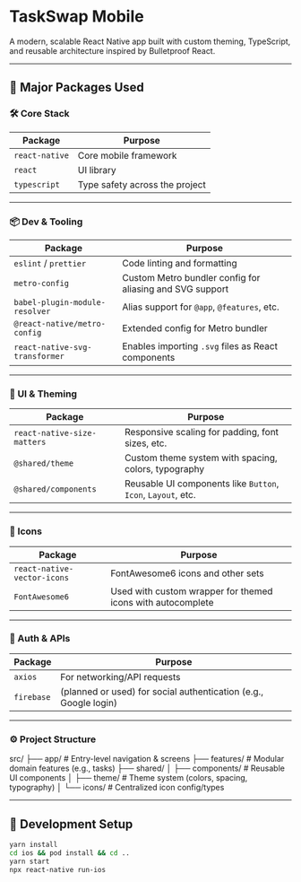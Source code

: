 # TaskSwap Mobile

A modern, scalable React Native app built with custom theming, TypeScript, and reusable architecture inspired by Bulletproof React.

---

## 🧩 Major Packages Used

### 🛠 Core Stack

| Package        | Purpose                        |
| -------------- | ------------------------------ |
| `react-native` | Core mobile framework          |
| `react`        | UI library                     |
| `typescript`   | Type safety across the project |

---

### 📦 Dev & Tooling

| Package                        | Purpose                                                  |
| ------------------------------ | -------------------------------------------------------- |
| `eslint` / `prettier`          | Code linting and formatting                              |
| `metro-config`                 | Custom Metro bundler config for aliasing and SVG support |
| `babel-plugin-module-resolver` | Alias support for `@app`, `@features`, etc.              |
| `@react-native/metro-config`   | Extended config for Metro bundler                        |
| `react-native-svg-transformer` | Enables importing `.svg` files as React components       |

---

### 🎨 UI & Theming

| Package                     | Purpose                                                      |
| --------------------------- | ------------------------------------------------------------ |
| `react-native-size-matters` | Responsive scaling for padding, font sizes, etc.             |
| `@shared/theme`             | Custom theme system with spacing, colors, typography         |
| `@shared/components`        | Reusable UI components like `Button`, `Icon`, `Layout`, etc. |

---

### 🌈 Icons

| Package                     | Purpose                                                     |
| --------------------------- | ----------------------------------------------------------- |
| `react-native-vector-icons` | FontAwesome6 icons and other sets                           |
| `FontAwesome6`              | Used with custom wrapper for themed icons with autocomplete |

---

### 🔐 Auth & APIs

| Package    | Purpose                                                          |
| ---------- | ---------------------------------------------------------------- |
| `axios`    | For networking/API requests                                      |
| `firebase` | (planned or used) for social authentication (e.g., Google login) |

---

### ⚙️ Project Structure

src/
├── app/ # Entry-level navigation & screens
├── features/ # Modular domain features (e.g., tasks)
├── shared/
│ ├── components/ # Reusable UI components
│ ├── theme/ # Theme system (colors, spacing, typography)
│ └── icons/ # Centralized icon config/types

---

## 🚀 Development Setup

```bash
yarn install
cd ios && pod install && cd ..
yarn start
npx react-native run-ios
```

<!-- IMPORTANT -->
<!-- export PATH="/opt/homebrew/opt/postgresql@15/bin:$PATH" source /Users/usmankazmi/.zshrc -->
<!-- open -a "Android Studio.app";    -->
<!-- https://github.com/morenoh149/react-native-contacts/issues/785 -->

<!-- Building on Ilya Saunkin's answer, here's a command that should output your IP address formatted as a hyperlink - just substitute 3000 for whatever your port number is:

ifconfig | grep "inet " | grep -v 127.0.0.1 | sed 's/netmask.*//g' | sed 's/inet//g' | awk '{print "http://"$1":3000/"}'
Depending on where you're running the command, you should be able to (on a Mac) hold the command key and click/double-click to open the links. -->
